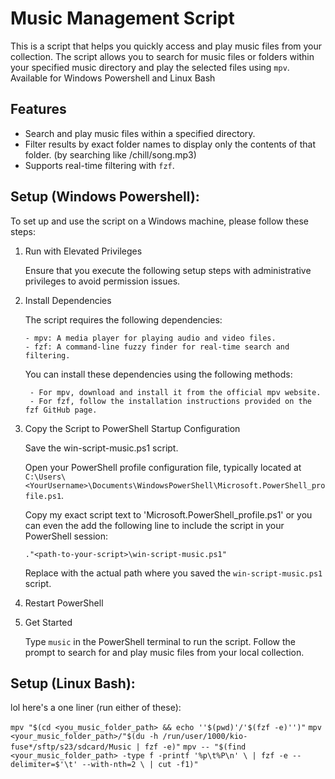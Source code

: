 # Music Management Script

This is a script that helps you quickly access and play music files from your collection. The script allows you to search for music files or folders within your specified music directory and play the selected files using `mpv`.
Available for Windows Powershell and Linux Bash

## Features

- Search and play music files within a specified directory.
- Filter results by exact folder names to display only the contents of that folder. (by searching like /chill/song.mp3)
- Supports real-time filtering with `fzf`.

## Setup (Windows Powershell):

To set up and use the script on a Windows machine, please follow these steps:

1. Run with Elevated Privileges

    Ensure that you execute the following setup steps with administrative privileges to avoid permission issues.


2. Install Dependencies

    The script requires the following dependencies:
   
       - mpv: A media player for playing audio and video files.
       - fzf: A command-line fuzzy finder for real-time search and filtering.

    You can install these dependencies using the following methods:
   
        - For mpv, download and install it from the official mpv website.
        - For fzf, follow the installation instructions provided on the fzf GitHub page.
   

4. Copy the Script to PowerShell Startup Configuration

      Save the win-script-music.ps1 script.

      Open your PowerShell profile configuration file, typically located at `C:\Users\<YourUsername>\Documents\WindowsPowerShell\Microsoft.PowerShell_profile.ps1`.

      Copy my exact script text to 'Microsoft.PowerShell_profile.ps1' or you can even the add the following line to include the script in your PowerShell session:

    `."<path-to-your-script>\win-script-music.ps1"`

    Replace <path-to-your-script> with the actual path where you saved the `win-script-music.ps1` script.


5. Restart PowerShell


6. Get Started

    Type `music` in the PowerShell terminal to run the script.
    Follow the prompt to search for and play music files from your local collection.


## Setup (Linux Bash):
lol here's a one liner (run either of these):

`mpv "$(cd <you_music_folder_path> && echo ''$(pwd)'/'$(fzf -e)'')"`
`mpv <your_music_folder_path>/"$(du -h /run/user/1000/kio-fuse*/sftp/s23/sdcard/Music | fzf -e)"`
`mpv -- "$(find <your_music_folder_path> -type f -printf '%p\t%P\n' \
  | fzf -e --delimiter=$'\t' --with-nth=2 \
  | cut -f1)"`


